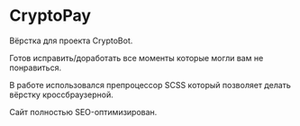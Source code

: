 # CryptoPay
Вёрстка для проекта CryptoBot.

Готов исправить/доработать все моменты которые могли вам не понравиться.

В работе использовался препроцессор SCSS который позволяет делать вёрстку кроссбраузерной.

Сайт полностью SEO-оптимизирован.
